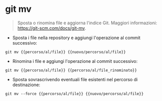 # git mv

> Sposta o rinomina file e aggiorna l'indice Git.
> Maggiori informazioni: <https://git-scm.com/docs/git-mv>.

- Sposta i file nella repository e aggiungi l'operazione al commit successivo:

`git mv {{percorso/al/file}} {{nuovo/percorso/al/file}}`

- Rinomina i file e aggiungi l'operazione al commit successivo:

`git mv {{percorso/al/file}} {{percorso/al/file_rinominato}}`

- Sposta sovrascrivendo eventuali file esistenti nel percorso di destinazione:

`git mv --force {{percorso/al/file}} {{nuovo/percorso/al/file}}`
